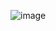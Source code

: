 ![image](https://github.com/Salimov-dev/Kitchens/assets/108460956/9ce46536-cd0c-4840-9f2b-be49ec7e874d)
